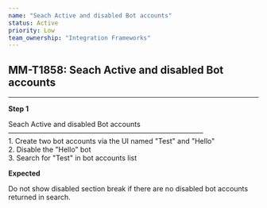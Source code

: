 ```yaml
---
name: "Seach Active and disabled Bot accounts"
status: Active
priority: Low
team_ownership: "Integration Frameworks"
---
```


## MM-T1858: Seach Active and disabled Bot accounts

---

**Step 1**

Seach Active and disabled Bot accounts\
————————————————————————————\
1\. Create two bot accounts via the UI named "Test" and "Hello"\
2\. Disable the "Hello" bot\
3\. Search for "Test" in bot accounts list

**Expected**

Do not show disabled section break if there are no disabled bot accounts returned in search.
